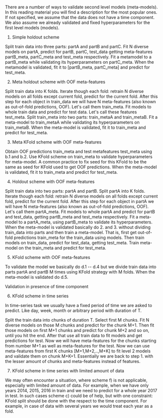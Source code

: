 There are a number of ways to validate second level models (meta-models). In this reading material you will find a description for the most popular ones. If not specified, we assume that the data does not have a time component. We also assume we already validated and fixed hyperparameters for the first level models (models).

1. Simple holdout scheme

Split train data into three parts: partA and partB and partC.
Fit N diverse models on partA, predict for partB, partC, test_data getting meta-features partB_meta, partC_meta and test_meta respectively.
Fit a metamodel to a partB_meta while validating its hyperparameters on partC_meta.
When the metamodel is validated, fit it to [partB_meta, partC_meta] and predict for test_meta.

2. Meta holdout scheme with OOF meta-features

Split train data into K folds. Iterate though each fold: retrain N diverse models on all folds except current fold, predict for the current fold. After this step for each object in train_data we will have N meta-features (also known as out-of-fold predictions, OOF). Let's call them train_meta.
Fit models to whole train data and predict for test data. Let's call these features test_meta.
Split train_meta into two parts: train_metaA and train_metaB. Fit a meta-model to train_metaA while validating its hyperparameters on train_metaB.
When the meta-model is validated, fit it to train_meta and predict for test_meta.

3. Meta KFold scheme with OOF meta-features

Obtain OOF predictions train_meta and test metafeatures test_meta using b.1 and b.2.
Use KFold scheme on train_meta to validate hyperparameters for meta-model. A common practice to fix seed for this KFold to be the same as seed for KFold used to get OOF predictions.
When the meta-model is validated, fit it to train_meta and predict for test_meta.

4.  Holdout scheme with OOF meta-features

Split train data into two parts: partA and partB.
Split partA into K folds. Iterate though each fold: retrain N diverse models on all folds except current fold, predict for the current fold. After this step for each object in partA we will have N meta-features (also known as out-of-fold predictions, OOF). Let's call them partA_meta.
Fit models to whole partA and predict for partB and test_data, getting partB_meta and test_meta respectively.
Fit a meta-model to a partA_meta, using partB_meta to validate its hyperparameters.
When the meta-model is validated basically do 2. and 3. without dividing train_data into parts and then train a meta-model. That is, first get out-of-fold predictions train_meta for the train_data using models. Then train models on train_data, predict for test_data, getting test_meta. Train meta-model on the train_meta and predict for test_meta.

5. KFold scheme with OOF meta-features

To validate the model we basically do d.1 -- d.4 but we divide train data into parts partA and partB M times using KFold strategy with M folds.
When the meta-model is validated do d.5.

Validation in presence of time component

6. KFold scheme in time series

In time-series task we usually have a fixed period of time we are asked to predict. Like day, week, month or arbitrary period with duration of T.

Split the train data into chunks of duration T. Select first M chunks.
Fit N diverse models on those M chunks and predict for the chunk M+1. Then fit those models on first M+1 chunks and predict for chunk M+2 and so on, until you hit the end. After that use all train data to fit models and get predictions for test. Now we will have meta-features for the chunks starting from number M+1 as well as meta-features for the test.
Now we can use meta-features from first K chunks [M+1,M+2,..,M+K] to fit level 2 models and validate them on chunk M+K+1. Essentially we are back to step 1. with the lesser amount of chunks and meta-features instead of features.

7. KFold scheme in time series with limited amount of data

We may often encounter a situation, where scheme f) is not applicable, especially with limited amount of data. For example, when we have only years 2014, 2015, 2016 in train and we need to predict for a whole year 2017 in test. In such cases scheme c) could be of help, but with one constraint: KFold split should be done with the respect to the time component. For example, in case of data with several years we would treat each year as a fold.